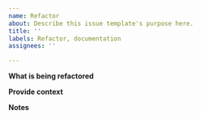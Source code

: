 ```yaml
---
name: Refactor
about: Describe this issue template's purpose here.
title: ''
labels: Refactor, documentation
assignees: ''

---
```


**What is being refactored**



**Provide context**



**Notes**
